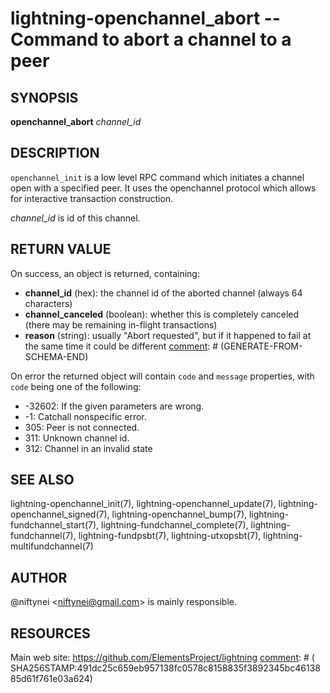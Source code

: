lightning-openchannel\_abort -- Command to abort a channel to a peer
=====================================================================

SYNOPSIS
--------

**openchannel_abort** *channel_id*

DESCRIPTION
-----------

`openchannel_init` is a low level RPC command which initiates a channel
open with a specified peer. It uses the openchannel protocol
which allows for interactive transaction construction.

*channel_id* is id of this channel.


RETURN VALUE
------------

[comment]: # (GENERATE-FROM-SCHEMA-START)
On success, an object is returned, containing:
- **channel_id** (hex): the channel id of the aborted channel (always 64 characters)
- **channel_canceled** (boolean): whether this is completely canceled (there may be remaining in-flight transactions)
- **reason** (string): usually "Abort requested", but if it happened to fail at the same time it could be different
[comment]: # (GENERATE-FROM-SCHEMA-END)

On error the returned object will contain `code` and `message` properties,
with `code` being one of the following:

- -32602: If the given parameters are wrong.
- -1: Catchall nonspecific error.
- 305: Peer is not connected.
- 311: Unknown channel id.
- 312: Channel in an invalid state

SEE ALSO
--------

lightning-openchannel\_init(7), lightning-openchannel\_update(7),
lightning-openchannel\_signed(7), lightning-openchannel\_bump(7),
lightning-fundchannel\_start(7), lightning-fundchannel\_complete(7),
lightning-fundchannel(7), lightning-fundpsbt(7), lightning-utxopsbt(7),
lightning-multifundchannel(7)

AUTHOR
------

@niftynei <<niftynei@gmail.com>> is mainly responsible.

RESOURCES
---------

Main web site: <https://github.com/ElementsProject/lightning>
[comment]: # ( SHA256STAMP:491dc25c659eb957138fc0578c8158835f3892345bc4613885d61f761e03a624)
